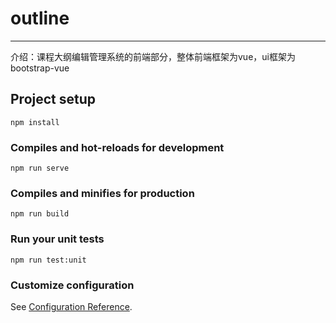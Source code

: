 # outline

---
介绍：课程大纲编辑管理系统的前端部分，整体前端框架为vue，ui框架为bootstrap-vue

## Project setup
```
npm install
```

### Compiles and hot-reloads for development
```
npm run serve
```

### Compiles and minifies for production
```
npm run build
```

### Run your unit tests
```
npm run test:unit
```

### Customize configuration
See [Configuration Reference](https://cli.vuejs.org/config/).
